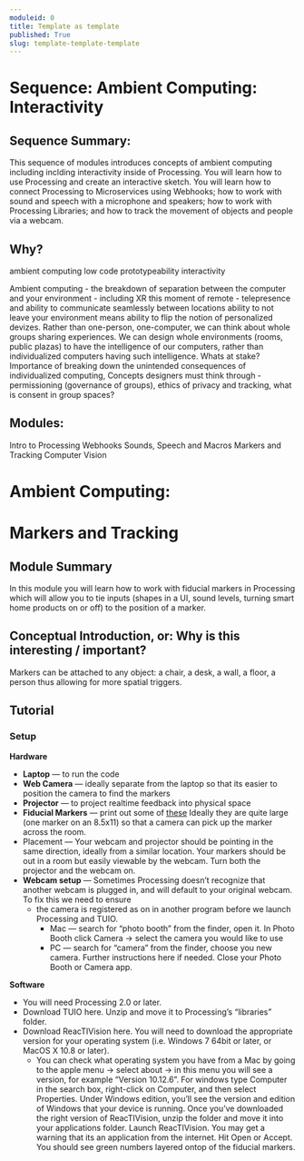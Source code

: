 ```yaml
---
moduleid: 0
title: Template as template
published: True
slug: template-template-template
---
```

# Sequence: Ambient Computing: Interactivity
## Sequence Summary:
This sequence of modules introduces concepts of ambient computing including inclding interactivity inside of Processing. You will learn how to use Processing and create an interactive sketch. You will learn how to connect Processing to Microservices using Webhooks; how to work with sound and speech with a microphone and speakers; how to work with Processing Libraries; and how to track the movement of objects and people via a webcam.
## Why?
ambient computing 
low code prototypeability
interactivity

Ambient computing - the breakdown of separation between the computer and your environment - including XR
this moment of remote - telepresence and ability to communicate seamlessly between locations
ability to not leave your environment means ability to flip the notion of personalized devizes. Rather than one-person, one-computer, we can think about whole groups sharing experiences. We can design whole environments (rooms, public plazas) to have the intelligence of our computers, rather than individualized computers having such intelligence.
Whats at stake? Importance of breaking down the unintended consequences of individualized computing, 
Concepts designers must think through - permissioning (governance of groups), ethics of privacy and tracking, what is consent in group spaces?


## Modules:
Intro to Processing
Webhooks
Sounds, Speech and Macros
Markers and Tracking
Computer Vision

Ambient Computing:
===========================================

# Markers and Tracking
## Module Summary
In this module you will learn how to work with fiducial markers in Processing which will allow you to tie inputs (shapes in a UI, sound levels, turning smart home products on or off) to the position of a marker. 

## Conceptual Introduction, or: Why is this interesting / important?
Markers can be attached to any object: a chair, a desk, a wall, a floor, a person thus allowing for more spatial triggers.


## Tutorial

### Setup
**Hardware**
- **Laptop** — to run the code
- **Web Camera** — ideally separate from the laptop so that its easier to position the camera to find the markers
- **Projector** — to project realtime feedback into physical space
- **Fiducial Markers** — print out some of [these](http://reactivision.sourceforge.net/data/fiducials.pdf) Ideally they are quite large (one marker on an 8.5x11) so that a camera can pick up the marker across the room.
- Placement — Your webcam and projector should be pointing in the same direction, ideally from a similar location. Your markers should be out in a room but easily viewable by the webcam. Turn both the projector and the webcam on.
- **Webcam setup** — Sometimes Processing doesn’t recognize that another webcam is plugged in, and will default to your original webcam. To fix this we need to ensure
   - the camera is registered as on in another program before we launch Processing and TUIO.
      - Mac — search for “photo booth” from the finder, open it. In Photo Booth click Camera → select the camera you would like to use
      - PC — search for “camera” from the finder, choose you new camera. Further instructions here if needed. Close your Photo Booth or Camera app.
      
**Software**
- You will need Processing 2.0 or later.
- Download TUIO here. Unzip and move it to Processing’s “libraries” folder.
- Download ReacTIVision here. You will need to download the appropriate version for your operating system (i.e. Windows 7 64bit or later, or MacOS X 10.8 or later).
   - You can check what operating system you have from a Mac by going to the apple menu → select about → in this menu you will see a version, for example “Version 10.12.6”. For windows type Computer in the search box, right-click on Computer, and then select Properties. Under Windows edition, you’ll see the version and edition of Windows that your device is running.
Once you’ve downloaded the right version of ReacTIVision, unzip the folder and move it into your applications folder.
Launch ReacTIVision. You may get a warning that its an application from the internet. Hit Open or Accept. You should see green numbers layered ontop of the fiducial markers.
